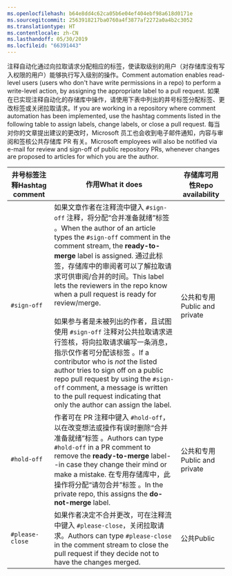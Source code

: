 ```yaml
---
ms.openlocfilehash: b64e8dd4c62ca05b6e04ef404ebf98a618d0171e
ms.sourcegitcommit: 2563918217ba0760a4f3877af2272a0a4b2c3052
ms.translationtype: HT
ms.contentlocale: zh-CN
ms.lasthandoff: 05/30/2019
ms.locfileid: "66391443"
---
```

<span data-ttu-id="93dd5-101">注释自动化通过向拉取请求分配相应的标签，使读取级别的用户（对存储库没有写入权限的用户）能够执行写入级别的操作。</span><span class="sxs-lookup"><span data-stu-id="93dd5-101">Comment automation enables read-level users (users who don't have write permissions in a repo) to perform a write-level action, by assigning the appropriate label to a pull request.</span></span> <span data-ttu-id="93dd5-102">如果在已实现注释自动化的存储库中操作，请使用下表中列出的井号标签分配标签、更改标签或关闭拉取请求。</span><span class="sxs-lookup"><span data-stu-id="93dd5-102">If you are working in a repository where comment automation has been implemented, use the hashtag comments listed in the following table to assign labels, change labels, or close a pull request.</span></span> <span data-ttu-id="93dd5-103">每当对你的文章提出建议的更改时，Microsoft 员工也会收到电子邮件通知，内容与审阅和签核公共存储库 PR 有关。</span><span class="sxs-lookup"><span data-stu-id="93dd5-103">Microsoft employees will also be notified via e-mail for review and sign-off of public repository PRs, whenever changes are proposed to articles for which you are the author.</span></span>

| <span data-ttu-id="93dd5-104">井号标签注释</span><span class="sxs-lookup"><span data-stu-id="93dd5-104">Hashtag comment</span></span> | <span data-ttu-id="93dd5-105">作用</span><span class="sxs-lookup"><span data-stu-id="93dd5-105">What it does</span></span> | <span data-ttu-id="93dd5-106">存储库可用性</span><span class="sxs-lookup"><span data-stu-id="93dd5-106">Repo availability</span></span> |
| --- | --- | --- |
| `#sign-off` |<span data-ttu-id="93dd5-107">如果文章作者在注释流中键入 `#sign-off` 注释，将分配“合并准备就绪”标签  。</span><span class="sxs-lookup"><span data-stu-id="93dd5-107">When the author of an article types the `#sign-off` comment in the comment stream, the **ready-to-merge** label is assigned.</span></span> <span data-ttu-id="93dd5-108">通过此标签，存储库中的审阅者可以了解拉取请求可供审阅/合并的时间。</span><span class="sxs-lookup"><span data-stu-id="93dd5-108">This label lets the reviewers in the repo know when a pull request is ready for review/merge.</span></span> <br/><br/> <span data-ttu-id="93dd5-109">如果参与者是未被列出的作者，且试图使用 `#sign-off` 注释对公共拉取请求进行签核，将向拉取请求编写一条消息，指示仅作者可分配该标签  。</span><span class="sxs-lookup"><span data-stu-id="93dd5-109">If a contributor who is *not* the listed author tries to sign off on a public repo pull request by using the `#sign-off` comment, a message is written to the pull request indicating that only the author can assign the label.</span></span> |<span data-ttu-id="93dd5-110">公共和专用</span><span class="sxs-lookup"><span data-stu-id="93dd5-110">Public and private</span></span> |
| `#hold-off` |<span data-ttu-id="93dd5-111">作者可在 PR 注释中键入 `#hold-off`，以在改变想法或操作有误时删除“合并准备就绪”标签  。</span><span class="sxs-lookup"><span data-stu-id="93dd5-111">Authors can type `#hold-off` in a PR comment to remove the **ready-to-merge** label--in case they change their mind or make a mistake.</span></span> <span data-ttu-id="93dd5-112">在专用存储库中，此操作将分配“请勿合并”标签  。</span><span class="sxs-lookup"><span data-stu-id="93dd5-112">In the private repo, this assigns the **do-not-merge** label.</span></span> |<span data-ttu-id="93dd5-113">公共和专用</span><span class="sxs-lookup"><span data-stu-id="93dd5-113">Public and private</span></span> |
| `#please-close` |<span data-ttu-id="93dd5-114">如果作者决定不合并更改，可在注释流中键入 `#please-close`，关闭拉取请求。</span><span class="sxs-lookup"><span data-stu-id="93dd5-114">Authors can type `#please-close` in the comment stream to close the pull request if they decide not to have the changes merged.</span></span> |<span data-ttu-id="93dd5-115">公共</span><span class="sxs-lookup"><span data-stu-id="93dd5-115">Public</span></span> |
